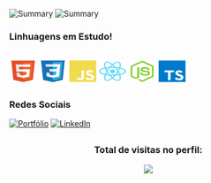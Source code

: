 ![Summary](https://github-profile-summary-cards.vercel.app/api/cards/repos-per-language?username=liperds&theme=github_dark)
![Summary](https://github-profile-summary-cards.vercel.app/api/cards/most-commit-language?username=liperds&theme=github_dark)

###  Linhuagens em Estudo!    

</div class=langueges>
  <div style="display: inline_block"><br>
  <img align="center" alt="HTML" height="40" width="50" src="https://raw.githubusercontent.com/devicons/devicon/master/icons/html5/html5-original.svg">
  <img align="center" alt="CSS" height="40" width="50" src="https://raw.githubusercontent.com/devicons/devicon/master/icons/css3/css3-original.svg">
  <img align="center" alt="Js" height="40" width="50" src="https://raw.githubusercontent.com/devicons/devicon/master/icons/javascript/javascript-plain.svg">
  <img align="center" alt="React" height="40" width="50" src="https://raw.githubusercontent.com/devicons/devicon/master/icons/react/react-original.svg">
  <img align="center" alt="NodeJs" height="40" width="50" src="https://raw.githubusercontent.com/devicons/devicon/master/icons/nodejs/nodejs-original.svg">
    <img align="center" alt="typescript" height="40" width="50" src="https://raw.githubusercontent.com/devicons/devicon/master/icons/typescript/typescript-original.svg">
</div>
  
##

### Redes Sociais 
[![Portfólio](https://img.shields.io/badge/website-000000?style=for-the-badge&logo=About.me&logoColor=white)](https://portifolio-fyyq71vhd-felipe00007.vercel.app/)
[![LinkedIn](	https://img.shields.io/badge/LinkedIn-0077B5?style=for-the-badge&logo=linkedin&logoColor=white)](https://www.linkedin.com/in/liperds/)

##
  
  <h3><p align="center">Total de visitas no perfil:</p>
<p align="center">
    <img alingn="center" src="https://profile-counter.glitch.me/liperds/count.svg"/>
</p>
